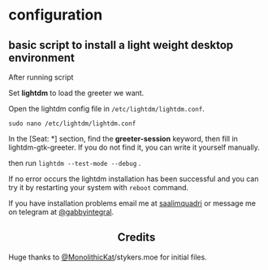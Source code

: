 # configuration

## basic script to install a light weight desktop environment

After running script

Set **lightdm** to load the greeter we want.

Open the lightdm config file in `/etc/lightdm/lightdm.conf`.

`sudo nano /etc/lightdm/lightdm.conf`

In the [Seat: *] section, find the **greeter-session** keyword, then fill in lightdm-gtk-greeter. If you do not find it, you can write it yourself manually.

then run `lightdm --test-mode --debug` .
 
If no error occurs the lightdm installation has been successful and you can try it by restarting your system with `reboot` command.
 
If you have installation problems email me at <a href="saalimquadri1@gmail.com">saalimquadri</a> or message me on telegram at <a href="https://t.me/gaabyintegral">@gabbyintegral</a>.

**<h2 align="center">Credits</h2>**
  Huge thanks to <a href="https://t.me/MonolithicKat">@MonolithicKat</a>/stykers.moe for initial files.
